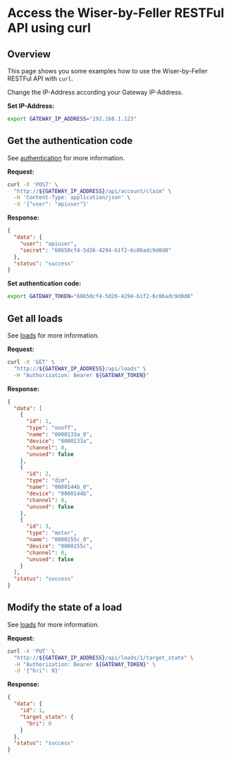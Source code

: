 # Access the Wiser-by-Feller RESTFul API using curl

## Overview

This page shows you some examples how to use the Wiser-by-Feller RESTFul API with `curl`.

Change the IP-Address according your Gateway IP-Address.

**Set IP-Address:**

``` bash
export GATEWAY_IP_ADDRESS="192.168.1.123"
```

## Get the authentication code

See [authentication](./authentication.md) for more information.

**Request:**

``` bash
curl -X 'POST' \
  "http://${GATEWAY_IP_ADDRESS}/api/account/claim" \
  -H 'Content-Type: application/json' \
  -d '{"user": "apiuser"}'
```

**Response:**

``` json
{
  "data": {
    "user": "apiuser",
    "secret": "60650cf4-5d26-4294-b1f2-6c06adc9d0d8"
  },
  "status": "success"
}
```

**Set authentication code:**

``` bash
export GATEWAY_TOKEN="60650cf4-5d26-4294-b1f2-6c06adc9d0d8"
```

## Get all loads

See [loads](./api_loads.md) for more information.

**Request:**

``` bash
curl -X 'GET' \
  "http://${GATEWAY_IP_ADDRESS}/api/loads" \
  -H "Authorization: Bearer ${GATEWAY_TOKEN}"
```

**Response:**

``` json
{
  "data": [
    {
      "id": 1,
      "type": "onoff",
      "name": "0000133a_0",
      "device": "0000133a",
      "channel": 0,
      "unused": false
    },
    {
      "id": 2,
      "type": "dim",
      "name": "0000144b_0",
      "device": "0000144b",
      "channel": 0,
      "unused": false
    },
    {
      "id": 3,
      "type": "motor",
      "name": "0000155c_0",
      "device": "0000155c",
      "channel": 0,
      "unused": false
    }
  ],
  "status": "success"
}
```

## Modify the state of a load

See [loads](./api_loads.md) for more information.

**Request:**

``` bash
curl -X 'PUT' \
  "http://${GATEWAY_IP_ADDRESS}/api/loads/1/target_state" \
  -H "Authorization: Bearer ${GATEWAY_TOKEN}" \
  -d '{"bri": 0}'
```

**Response:**

``` json
{
  "data": {
    "id": 1,
    "target_state": {
      "bri": 0
    }
  },
  "status": "success"
}
